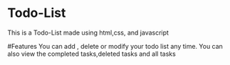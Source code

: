 # Todo-List
This is  a Todo-List made using html,css, and javascript

#Features
You can add , delete or modify your todo list any time.
You can also view the completed tasks,deleted tasks and all tasks
